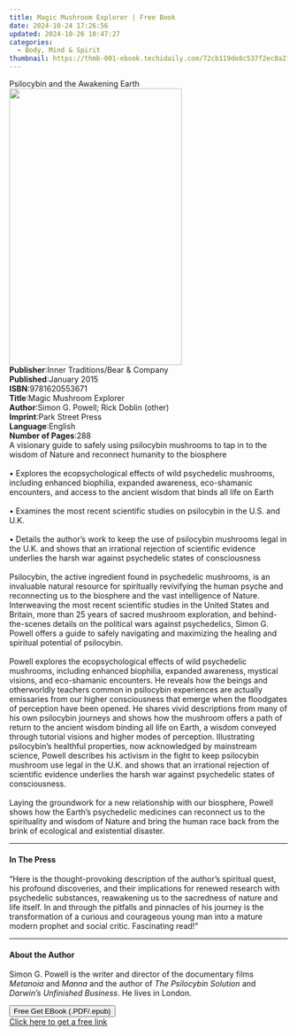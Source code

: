 ```yaml
---
title: Magic Mushroom Explorer | Free Book
date: 2024-10-24 17:26:56
updated: 2024-10-26 10:47:27
categories:
  - Body, Mind & Spirit
thumbnail: https://thmb-001-ebook.techidaily.com/72cb119de8c537f2ec8a21dfbfed665b8fc42c93a2a0b31f6cb6072cba74a212.jpg
---
```

<main id="book-container">
  <div class="flex flex-col">
    <div class="book-brief flex-1 py-6 px-4 sm:p-6 md:py-10 md:px-8">
      <!-- brief-->
      <div class="book-brief-main">Psilocybin and the Awakening Earth</div>
    </div>
    <div
      class="book-meta-info flex-1 grid gap-4 col-start-1 col-end-3 row-start-1 sm:mb-6 sm:grid-cols-4 lg:gap-6 lg:col-start-2 lg:row-end-6 lg:row-span-6 lg:mb-0"
    >
      <div
        class="book-meta-info-left place-content-center mt-4 p-4 text-sm leading-6 col-start-2 col-span-2 dark:text-slate-400"
      >
        <img
          class="w-full h-500 object-cover rounded-lg sm:h-255 sm:col-span-2 lg:col-span-full"
          src="https://img-001-ebook.techidaily.com/eb1bb027af1f16d62498ad9a3bb6ba0922dae7546c36c5beff4d93eb0612d4de.jpg"
          alt=""
          width="312"
          height="500"
        />
      </div>
      <div
        class="book-meta-info-right mt-2 col-start-1 row-start-2 col-span-3 self-center"
      >
        <!-- meta data  -->
        <div class="flex flex-col px-4 md:px-8">
          <div class="flex-1">
            <strong>Publisher</strong>:<span class="px-2"
              >Inner Traditions/Bear &amp; Company</span
            >
          </div>
          <div class="flex-1">
            <strong>Published</strong>:<span class="px-2">January 2015</span>
          </div>
          <div class="flex-1">
            <strong>ISBN</strong>:<span class="px-2">9781620553671</span>
          </div>
          <div class="flex-1">
            <strong>Title</strong>:<span class="px-2"
              >Magic Mushroom Explorer</span
            >
          </div>
          <div class="flex-1">
            <strong>Author</strong>:<span class="px-2"
              >Simon G. Powell; Rick Doblin (other)</span
            >
          </div>
          <div class="flex-1">
            <strong>Imprint</strong>:<span class="px-2">Park Street Press</span>
          </div>
          <div class="flex-1">
            <strong>Language</strong>:<span class="px-2">English</span>
          </div>
          <div class="flex-1">
            <strong>Number of Pages</strong>:<span class="px-2">288</span>
          </div>
        </div>
      </div>
    </div>
    <div class="book-description flex-1 py-6 px-4 sm:p-6 md:py-10 md:px-8">
      <div class="book-description-main">
        <div accordion-content="" id="description">
          A visionary guide to safely using psilocybin mushrooms to tap in to
          the wisdom of Nature and reconnect humanity to the biosphere <br />
          <br />• Explores the ecopsychological effects of wild psychedelic
          mushrooms, including enhanced biophilia, expanded awareness,
          eco-shamanic encounters, and access to the ancient wisdom that binds
          all life on Earth <br />
          <br />• Examines the most recent scientific studies on psilocybin in
          the U.S. and U.K. <br />
          <br />• Details the author’s work to keep the use of psilocybin
          mushrooms legal in the U.K. and shows that an irrational rejection of
          scientific evidence underlies the harsh war against psychedelic states
          of consciousness <br />
          <br />Psilocybin, the active ingredient found in psychedelic
          mushrooms, is an invaluable natural resource for spiritually
          revivifying the human psyche and reconnecting us to the biosphere and
          the vast intelligence of Nature. Interweaving the most recent
          scientific studies in the United States and Britain, more than 25
          years of sacred mushroom exploration, and behind-the-scenes details on
          the political wars against psychedelics, Simon G. Powell offers a
          guide to safely navigating and maximizing the healing and spiritual
          potential of psilocybin. <br />
          <br />Powell explores the ecopsychological effects of wild psychedelic
          mushrooms, including enhanced biophilia, expanded awareness, mystical
          visions, and eco-shamanic encounters. He reveals how the beings and
          otherworldly teachers common in psilocybin experiences are actually
          emissaries from our higher consciousness that emerge when the
          floodgates of perception have been opened. He shares vivid
          descriptions from many of his own psilocybin journeys and shows how
          the mushroom offers a path of return to the ancient wisdom binding all
          life on Earth, a wisdom conveyed through tutorial visions and higher
          modes of perception. Illustrating psilocybin’s healthful properties,
          now acknowledged by mainstream science, Powell describes his activism
          in the fight to keep psilocybin mushroom use legal in the U.K. and
          shows that an irrational rejection of scientific evidence underlies
          the harsh war against psychedelic states of consciousness. <br />
          <br />Laying the groundwork for a new relationship with our biosphere,
          Powell shows how the Earth’s psychedelic medicines can reconnect us to
          the spirituality and wisdom of Nature and bring the human race back
          from the brink of ecological and existential disaster.
        </div>
        <div class="accordion-fader"></div>
      </div>
    </div>
    <div class="book-excerpts flex-1 py-6 px-4 sm:p-6 md:py-10 md:px-8">
      <!-- excerpts-->
      <div class="book-excerpts-main">
        <hr />
        <h4 class="placeholder placeholder-heading">
          <span>In The Press</span>
        </h4>
        <p>
          “Here is the thought-provoking description of the author’s spiritual
          quest, his profound discoveries, and their implications for renewed
          research with psychedelic substances, reawakening us to the sacredness
          of nature and life itself. In and through the pitfalls and pinnacles
          of his journey is the transformation of a curious and courageous young
          man into a mature modern prophet and social critic. Fascinating read!”
        </p>
      </div>
    </div>
    <div class="book-about-author flex-1 py-6 px-4 sm:p-6 md:py-10 md:px-8">
      <!-- about author-->
      <div class="book-main-author-main">
        <hr />
        <h4 class="placeholder placeholder-heading">
          <span>About the Author</span>
        </h4>
        <p>
          Simon G. Powell is the writer and director of the documentary films
          <i>Metanoia</i> and <i>Manna</i> and the author of
          <i>The Psilocybin Solution</i> and
          <i>Darwin’s Unfinished Business</i>. He lives in London.
        </p>
      </div>
    </div>
    <div class="book-free-get flex-1 py-6 px-4 sm:p-6 md:py-10 md:px-8">
      <button
        id="btn-free-get"
        class="bg-blue-500 hover:bg-blue-700 text-white font-bold py-2 px-4 rounded"
      >
        Free Get EBook (.PDF/.epub)
      </button>
      <div id="countdown-display" class="px-2 text-lg mt-2"></div>
      <a
        id="free-link"
        class="hidden bg-blue-500 hover:bg-blue-700 text-white font-bold py-2 px-4 rounded"
        href="https://www.ebooks.com/en-us/book/95783090/magic-mushroom-explorer/simon-g-powell/"
        target="_blank"
        >Click here to get a free link</a
      >
    </div>
    <script>
      let countdownTime = 0;
      let countdownInterval = null;
      document
        .getElementById('btn-free-get')
        .addEventListener('click', startCountdown);
      function startCountdown() {
        countdownTime = new Date().getTime() + 60000 * 3;
        countdownInterval = setInterval(updateCountdown, 1000);
        document.getElementById('btn-free-get').disabled = true;
        document
          .getElementById('btn-free-get')
          .classList.add('bg-gray-500', 'cursor-not-allowed');
      }
      function updateCountdown() {
        let currentTime = new Date().getTime();
        let timeLeft = countdownTime - currentTime;
        let secondsLeft = Math.floor(timeLeft / 1000);
        document.getElementById('countdown-display').innerHTML =
          `Remaining time: ${secondsLeft} seconds.`;
        if (secondsLeft <= 0) {
          clearInterval(countdownInterval);
          document.getElementById('btn-free-get').classList.add('hidden');
          document.getElementById('free-link').classList.remove('hidden');
          document.getElementById('countdown-display').innerHTML = '';
        }
      }
    </script>
  </div>
</main>
